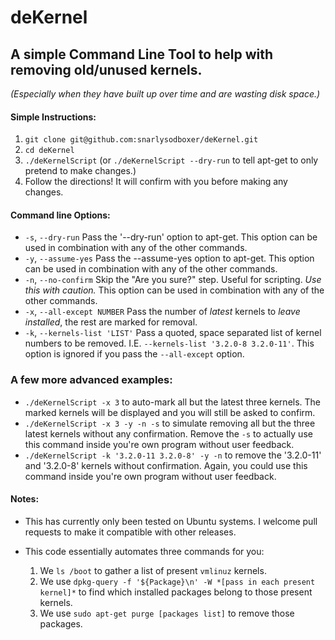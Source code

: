 deKernel
========

## A simple Command Line Tool to help with removing old/unused kernels.
*(Especially when they have built up over time and are wasting disk space.)*

#### Simple Instructions:
1. `git clone git@github.com:snarlysodboxer/deKernel.git`
2. `cd deKernel`
3. `./deKernelScript` (or `./deKernelScript --dry-run` to tell apt-get to only pretend to make changes.)
4. Follow the directions! It will confirm with you before making any changes.

#### Command line Options:
* `-s`, `--dry-run`             Pass the '--dry-run' option to apt-get.  This option can be used in combination with any of the other commands.
* `-y`, `--assume-yes`          Pass the --assume-yes option to apt-get. This option can be used in combination with any of the other commands.
* `-n`, `--no-confirm`          Skip the "Are you sure?" step. Useful for scripting. *Use this with caution.* This option can be used in combination with any of the other commands.
* `-x`, `--all-except NUMBER`   Pass the number of *latest* kernels to *leave installed*, the rest are marked for removal.
* `-k`, `--kernels-list 'LIST'` Pass a quoted, space separated list of kernel numbers to be removed. I.E. `--kernels-list '3.2.0-8 3.2.0-11'`. This option is ignored if you pass the `--all-except` option.

### A few more advanced examples:
* `./deKernelScript -x 3` to auto-mark all but the latest three kernels. The marked kernels will be displayed and you will still be asked to confirm.
* `./deKernelScript -x 3 -y -n -s` to simulate removing all but the three latest kernels without any confirmation. Remove the `-s` to actually use this command inside you're own program without user feedback.
* `./deKernelScript -k '3.2.0-11 3.2.0-8' -y -n` to remove the '3.2.0-11' and '3.2.0-8' kernels without confirmation. Again, you could use this command inside you're own program without user feedback.

#### Notes:
* This has currently only been tested on Ubuntu systems. I welcome pull requests to make it compatible with other releases.

* This code essentially automates three commands for you:
  1. We `ls /boot` to gather a list of present `vmlinuz` kernels.
  2. We use `dpkg-query -f '${Package}\n' -W *[pass in each present kernel]*` to find which installed packages belong to those present kernels.
  3. We use `sudo apt-get purge [packages list]` to remove those packages.

